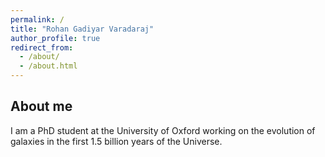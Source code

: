 ```yaml
---
permalink: /
title: "Rohan Gadiyar Varadaraj"
author_profile: true
redirect_from: 
  - /about/
  - /about.html
---
```


## About me

I am a PhD student at the University of Oxford working on the evolution of galaxies in the first 1.5 billion years of the Universe. 

